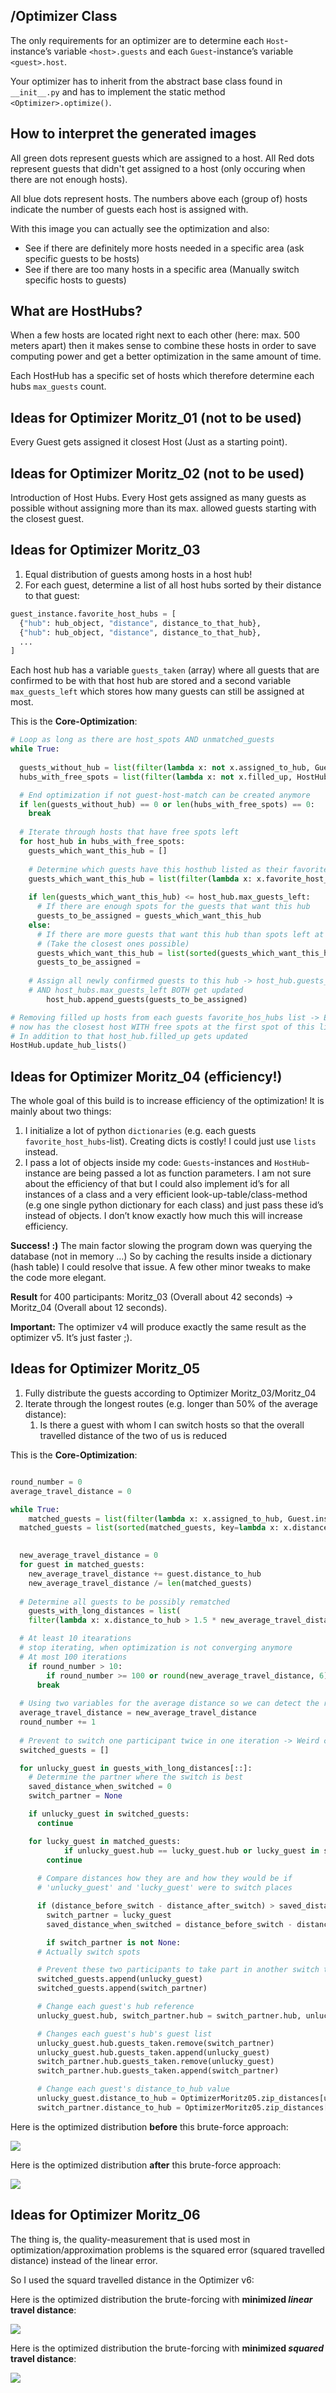 ## /Optimizer Class

The only requirements for an optimizer are to determine each `Host`-instance’s variable `<host>.guests` and each `Guest`-instance’s variable `<guest>.host`.

Your optimizer has to inherit from the abstract base class found in `__init__.py` and has to implement the static method `<Optimizer>.optimize()`.



## How to interpret the generated images

All green dots represent guests which are assigned to a host. All Red dots represent guests that didn't get assigned to a host (only occuring when there are not enough hosts).

All blue dots represent hosts. The numbers above each (group of) hosts indicate the number of guests each host is assigned with.

With this image you can actually see the optimization and also:
* See if there are definitely more hosts needed in a specific area (ask specific guests to be hosts)
* See if there are too many hosts in a specific area (Manually switch specific hosts to guests)


## What are HostHubs?



When a few hosts are located right next to each other (here: max. 500 meters apart) then it makes sense to combine these hosts in order to save computing power and get a better optimization in the same amount of time.

Each HostHub has a specific set of hosts which therefore determine each hubs `max_guests` count.



## Ideas for Optimizer Moritz_01 (not to be used)

Every Guest gets assigned it closest Host (Just as a starting point).



## Ideas for Optimizer Moritz_02 (not to be used)

Introduction of Host Hubs. Every Host gets assigned as many guests as possible without assigning more than its max. allowed guests starting with the closest guest. 



## Ideas for Optimizer Moritz_03

1. Equal distribution of guests among hosts in a host hub!
2. For each guest, determine a list of all host hubs sorted by their distance to that guest:

```python
guest_instance.favorite_host_hubs = [
  {"hub": hub_object, "distance", distance_to_that_hub},
  {"hub": hub_object, "distance", distance_to_that_hub},
  ...
]
```



Each host hub has a variable `guests_taken` (array) where all guests that are confirmed to be with that host hub are stored and a second variable `max_guests_left` which stores how many guests can still be assigned at most.



This is the **Core-Optimization**:

```python
# Loop as long as there are host_spots AND unmatched_guests
while True:
	
  guests_without_hub = list(filter(lambda x: not x.assigned_to_hub, Guest.instances))
  hubs_with_free_spots = list(filter(lambda x: not x.filled_up, HostHub.instances))

  # End optimization if not guest-host-match can be created anymore
  if len(guests_without_hub) == 0 or len(hubs_with_free_spots) == 0:
    break
	
  # Iterate through hosts that have free spots left
  for host_hub in hubs_with_free_spots:
  	guests_which_want_this_hub = []
    
    # Determine which guests have this hosthub listed as their favorite one
    guests_which_want_this_hub = list(filter(lambda x: x.favorite_host_hub() == 									host_hub, guests_without_hub))
    
    if len(guests_which_want_this_hub) <= host_hub.max_guests_left:
      # If there are enough spots for the guests that want this hub
      guests_to_be_assigned = guests_which_want_this_hub
    else:
      # If there are more guests that want this hub than spots left at this hub
      # (Take the closest ones possible)
      guests_which_want_this_hub = list(sorted(guests_which_want_this_hub, 												key=lambda x: x.favorite_host_hub_distance()))
      guests_to_be_assigned = 																																		guests_which_want_this_hub[0:host_hub.max_guests_left]
		
    # Assign all newly confirmed guests to this hub -> host_hub.guests_taken 	
    # AND host_hubs.max_guests_left BOTH get updated
		host_hub.append_guests(guests_to_be_assigned)

# Removing filled up hosts from each guests favorite_hos_hubs list -> Every Guest 
# now has the closest host WITH free spots at the first spot of this list
# In addition to that host_hub.filled_up gets updated
HostHub.update_hub_lists()
```



## Ideas for Optimizer Moritz_04 (efficiency!)

The whole goal of this build is to increase efficiency of the optimization! It is mainly about two things:

1. I initialize a lot of python `dictionaries` (e.g. each guests `favorite_host_hubs`-list). Creating dicts is costly! I could just use `lists` instead.
2. I pass a lot of objects inside my code: `Guests`-instances and `HostHub`-instance are being passed a lot as function parameters. I am not sure about the efficiency of that but I could also implement id’s for all instances of a class and a very efficient look-up-table/class-method (e.g one single python dictionary for each class) and just pass these id’s instead of objects. I don’t know exactly how much this will increase efficiency.

**Success! :)** The main factor slowing the program down was querying the database (not in memory …) So by caching the results inside a dictionary (hash table) I could resolve that issue. A few other minor tweaks to make the code more elegant.

**Result** for 400 participants: Moritz_03 (Overall about 42 seconds) -> Moritz_04 (Overall about 12 seconds).

**Important:** The optimizer v4 will produce exactly the same result as the optimizer v5. It’s just faster ;).



## Ideas for Optimizer Moritz_05

1. Fully distribute the guests according to Optimizer Moritz_03/Moritz_04
2. Iterate through the longest routes (e.g. longer than 50% of the average distance):
    1. Is there a guest with whom I can switch hosts so that the overall travelled distance of the two of us is reduced



This is the **Core-Optimization**:

```python

round_number = 0
average_travel_distance = 0

while True:
	matched_guests = list(filter(lambda x: x.assigned_to_hub, Guest.instances))
  matched_guests = list(sorted(matched_guests, key=lambda x: x.distance_to_hub))

  
  new_average_travel_distance = 0
  for guest in matched_guests:
    new_average_travel_distance += guest.distance_to_hub
    new_average_travel_distance /= len(matched_guests)
	
  # Determine all guests to be possibly rematched
	guests_with_long_distances = list(
    filter(lambda x: x.distance_to_hub > 1.5 * new_average_travel_distance, matched_guests))

  # At least 10 itearations
  # stop iterating, when optimization is not converging anymore
  # At most 100 iterations
	if round_number > 10:
		if round_number >= 100 or round(new_average_travel_distance, 6) == round(average_travel_distance, 6):
      break
	
  # Using two variables for the average distance so we can detect the rate of convergence between iterations
  average_travel_distance = new_average_travel_distance
  round_number += 1
	
  # Prevent to switch one participant twice in one iteration -> Weird convergence
  switched_guests = []

  for unlucky_guest in guests_with_long_distances[::]:
    # Determine the partner where the switch is best
    saved_distance_when_switched = 0
    switch_partner = None

    if unlucky_guest in switched_guests:
      continue

    for lucky_guest in matched_guests:
			if unlucky_guest.hub == lucky_guest.hub or lucky_guest in switched_guests:
        continue
			
      # Compare distances how they are and how they would be if
      # 'unlucky_guest' and 'lucky_guest' were to switch places

      if (distance_before_switch - distance_after_switch) > saved_distance_when_switched:
      	switch_partner = lucky_guest
        saved_distance_when_switched = distance_before_switch - distance_after_switch

		if switch_partner is not None:
      # Actually switch spots

      # Prevent these two participants to take part in another switch this round
      switched_guests.append(unlucky_guest)
      switched_guests.append(switch_partner)

      # Change each guest's hub reference
      unlucky_guest.hub, switch_partner.hub = switch_partner.hub, unlucky_guest.hub

      # Changes each guest's hub's guest list
      unlucky_guest.hub.guests_taken.remove(switch_partner)
      unlucky_guest.hub.guests_taken.append(unlucky_guest)
      switch_partner.hub.guests_taken.remove(unlucky_guest)
      switch_partner.hub.guests_taken.append(switch_partner)

      # Change each guest's distance_to_hub value
      unlucky_guest.distance_to_hub = OptimizerMoritz05.zip_distances[unlucky_guest.zip_string][unlucky_guest.hub.zip_string]
      switch_partner.distance_to_hub = OptimizerMoritz05.zip_distances[switch_partner.zip_string][switch_partner.hub.zip_string]

```



Here is the optimized distribution **before** this brute-force approach:

![](45_comparison/brute_forcing_fine_trim_04.png)



Here is the optimized distribution **after** this brute-force approach:

![](45_comparison/brute_forcing_fine_trim_05.png)



## Ideas for Optimizer Moritz_06

The thing is, the quality-measurement that is used most in optimization/approximation problems is the squared error (squared travelled distance) instead of the linear error.

So I used the squard travelled distance in the Optimizer v6:



Here is the optimized distribution the brute-forcing with **minimized *linear* travel distance**:

![](56_comparison/linear_error.png)



Here is the optimized distribution the brute-forcing with **minimized *squared* travel distance**:

![](56_comparison/squared_error.png)

